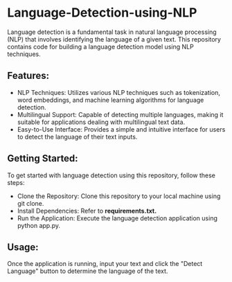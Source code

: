 # Language-Detection-using-NLP

Language detection is a fundamental task in natural language processing (NLP) that involves identifying the language of a given text. This repository contains code for building a language detection model using NLP techniques.

## Features:
* NLP Techniques: Utilizes various NLP techniques such as tokenization, word embeddings, and machine learning algorithms for language detection.
* Multilingual Support: Capable of detecting multiple languages, making it suitable for applications dealing with multilingual text data.
* Easy-to-Use Interface: Provides a simple and intuitive interface for users to detect the language of their text inputs.
  
## Getting Started:
To get started with language detection using this repository, follow these steps:

* Clone the Repository: Clone this repository to your local machine using git clone.
* Install Dependencies: Refer to **requirements.txt.**
* Run the Application: Execute the language detection application using python app.py.

## Usage:
Once the application is running, input your text and click the "Detect Language" button to determine the language of the text.
